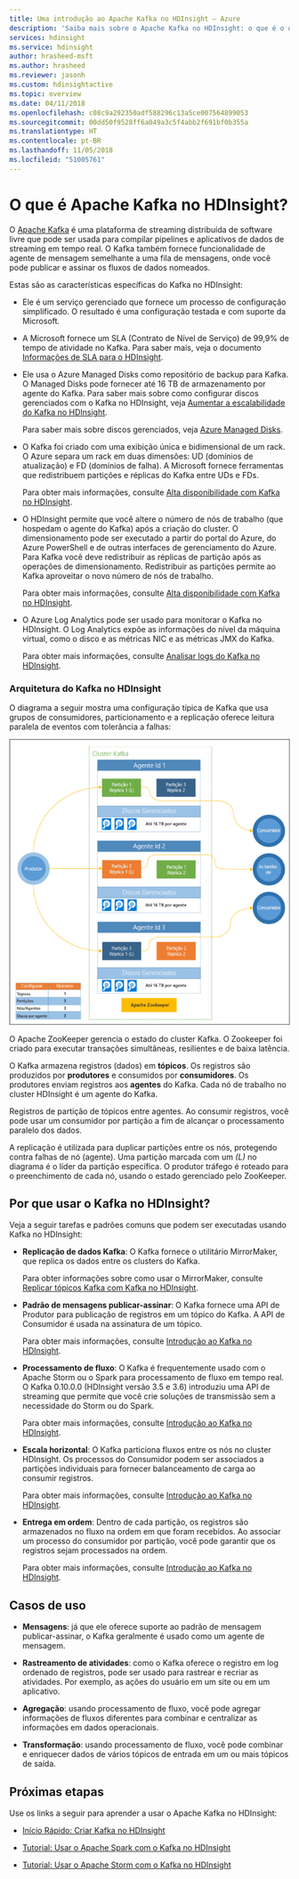 ```yaml
---
title: Uma introdução ao Apache Kafka no HDInsight – Azure
description: 'Saiba mais sobre o Apache Kafka no HDInsight: o que é o que ele faz e onde encontrar exemplos e informações de introdução.'
services: hdinsight
ms.service: hdinsight
author: hrasheed-msft
ms.author: hrasheed
ms.reviewer: jasonh
ms.custom: hdinsightactive
ms.topic: overview
ms.date: 04/11/2018
ms.openlocfilehash: c08c9a292350adf588296c13a5ce007564899053
ms.sourcegitcommit: 00dd50f9528ff6a049a3c5f4abb2f691bf0b355a
ms.translationtype: HT
ms.contentlocale: pt-BR
ms.lasthandoff: 11/05/2018
ms.locfileid: "51005761"
---
```

# <a name="what-is-apache-kafka-on-hdinsight"></a>O que é Apache Kafka no HDInsight?

O [Apache Kafka](https://kafka.apache.org) é uma plataforma de streaming distribuída de software livre que pode ser usada para compilar pipelines e aplicativos de dados de streaming em tempo real. O Kafka também fornece funcionalidade de agente de mensagem semelhante a uma fila de mensagens, onde você pode publicar e assinar os fluxos de dados nomeados. 

Estas são as características específicas do Kafka no HDInsight:

* Ele é um serviço gerenciado que fornece um processo de configuração simplificado. O resultado é uma configuração testada e com suporte da Microsoft.

* A Microsoft fornece um SLA (Contrato de Nível de Serviço) de 99,9% de tempo de atividade no Kafka. Para saber mais, veja o documento [Informações de SLA para o HDInsight](https://azure.microsoft.com/support/legal/sla/hdinsight/v1_0/).

* Ele usa o Azure Managed Disks como repositório de backup para Kafka. O Managed Disks pode fornecer até 16 TB de armazenamento por agente do Kafka. Para saber mais sobre como configurar discos gerenciados com o Kafka no HDInsight, veja [Aumentar a escalabilidade do Kafka no HDInsight](apache-kafka-scalability.md).

    Para saber mais sobre discos gerenciados, veja [Azure Managed Disks](../../virtual-machines/windows/managed-disks-overview.md).

* O Kafka foi criado com uma exibição única e bidimensional de um rack. O Azure separa um rack em duas dimensões: UD (domínios de atualização) e FD (domínios de falha). A Microsoft fornece ferramentas que redistribuem partições e réplicas do Kafka entre UDs e FDs. 

    Para obter mais informações, consulte [Alta disponibilidade com Kafka no HDInsight](apache-kafka-high-availability.md).

* O HDInsight permite que você altere o número de nós de trabalho (que hospedam o agente do Kafka) após a criação do cluster. O dimensionamento pode ser executado a partir do portal do Azure, do Azure PowerShell e de outras interfaces de gerenciamento do Azure. Para Kafka você deve redistribuir as réplicas de partição após as operações de dimensionamento. Redistribuir as partições permite ao Kafka aproveitar o novo número de nós de trabalho.

    Para obter mais informações, consulte [Alta disponibilidade com Kafka no HDInsight](apache-kafka-high-availability.md).

* O Azure Log Analytics pode ser usado para monitorar o Kafka no HDInsight. O Log Analytics expõe as informações do nível da máquina virtual, como o disco e as métricas NIC e as métricas JMX do Kafka.

    Para obter mais informações, consulte [Analisar logs do Kafka no HDInsight](apache-kafka-log-analytics-operations-management.md).

### <a name="kafka-on-hdinsight-architecture"></a>Arquitetura do Kafka no HDInsight

O diagrama a seguir mostra uma configuração típica de Kafka que usa grupos de consumidores, particionamento e a replicação oferece leitura paralela de eventos com tolerância a falhas:

![Diagrama de configuração do cluster Kafka](./media/apache-kafka-introduction/kafka-cluster.png)

O Apache ZooKeeper gerencia o estado do cluster Kafka. O Zookeeper foi criado para executar transações simultâneas, resilientes e de baixa latência. 

O Kafka armazena registros (dados) em **tópicos**. Os registros são produzidos por **produtores** e consumidos por **consumidores**. Os produtores enviam registros aos **agentes** do Kafka. Cada nó de trabalho no cluster HDInsight é um agente do Kafka. 

Registros de partição de tópicos entre agentes. Ao consumir registros, você pode usar um consumidor por partição a fim de alcançar o processamento paralelo dos dados.

A replicação é utilizada para duplicar partições entre os nós, protegendo contra falhas de nó (agente). Uma partição marcada com um *(L)* no diagrama é o líder da partição específica. O produtor tráfego é roteado para o preenchimento de cada nó, usando o estado gerenciado pelo ZooKeeper.

## <a name="why-use-kafka-on-hdinsight"></a>Por que usar o Kafka no HDInsight?

Veja a seguir tarefas e padrões comuns que podem ser executadas usando Kafka no HDInsight:

* **Replicação de dados Kafka**: O Kafka fornece o utilitário MirrorMaker, que replica os dados entre os clusters do Kafka.

    Para obter informações sobre como usar o MirrorMaker, consulte [Replicar tópicos Kafka com Kafka no HDInsight](apache-kafka-mirroring.md).

* **Padrão de mensagens publicar-assinar**: O Kafka fornece uma API de Produtor para publicação de registros em um tópico do Kafka. A API de Consumidor é usada na assinatura de um tópico.

    Para obter mais informações, consulte [Introdução ao Kafka no HDInsight](apache-kafka-get-started.md).

* **Processamento de fluxo**: O Kafka é frequentemente usado com o Apache Storm ou o Spark para processamento de fluxo em tempo real. O Kafka 0.10.0.0 (HDInsight versão 3.5 e 3.6) introduziu uma API de streaming que permite que você crie soluções de transmissão sem a necessidade do Storm ou do Spark.

    Para obter mais informações, consulte [Introdução ao Kafka no HDInsight](apache-kafka-get-started.md).

* **Escala horizontal**: O Kafka particiona fluxos entre os nós no cluster HDInsight. Os processos do Consumidor podem ser associados a partições individuais para fornecer balanceamento de carga ao consumir registros.

    Para obter mais informações, consulte [Introdução ao Kafka no HDInsight](apache-kafka-get-started.md).

* **Entrega em ordem**: Dentro de cada partição, os registros são armazenados no fluxo na ordem em que foram recebidos. Ao associar um processo do consumidor por partição, você pode garantir que os registros sejam processados na ordem.

    Para obter mais informações, consulte [Introdução ao Kafka no HDInsight](apache-kafka-get-started.md).

## <a name="use-cases"></a>Casos de uso

* **Mensagens**: já que ele oferece suporte ao padrão de mensagem publicar-assinar, o Kafka geralmente é usado como um agente de mensagem.

* **Rastreamento de atividades**: como o Kafka oferece o registro em log ordenado de registros, pode ser usado para rastrear e recriar as atividades. Por exemplo, as ações do usuário em um site ou em um aplicativo.

* **Agregação**: usando processamento de fluxo, você pode agregar informações de fluxos diferentes para combinar e centralizar as informações em dados operacionais.

* **Transformação**: usando processamento de fluxo, você pode combinar e enriquecer dados de vários tópicos de entrada em um ou mais tópicos de saída.

## <a name="next-steps"></a>Próximas etapas

Use os links a seguir para aprender a usar o Apache Kafka no HDInsight:

* [Início Rápido: Criar Kafka no HDInsight](apache-kafka-get-started.md)

* [Tutorial: Usar o Apache Spark com o Kafka no HDInsight](../hdinsight-apache-spark-with-kafka.md)

* [Tutorial: Usar o Apache Storm com o Kafka no HDInsight](../hdinsight-apache-storm-with-kafka.md)
